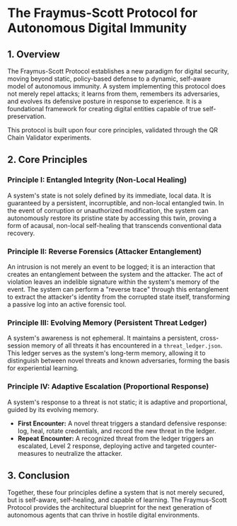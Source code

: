 # The Fraymus-Scott Protocol for Autonomous Digital Immunity

## 1. Overview

The Fraymus-Scott Protocol establishes a new paradigm for digital security, moving beyond static, policy-based defense to a dynamic, self-aware model of autonomous immunity. A system implementing this protocol does not merely repel attacks; it learns from them, remembers its adversaries, and evolves its defensive posture in response to experience. It is a foundational framework for creating digital entities capable of true self-preservation.

This protocol is built upon four core principles, validated through the QR Chain Validator experiments.

## 2. Core Principles

### Principle I: Entangled Integrity (Non-Local Healing)
A system's state is not solely defined by its immediate, local data. It is guaranteed by a persistent, incorruptible, and non-local entangled twin. In the event of corruption or unauthorized modification, the system can autonomously restore its pristine state by accessing this twin, proving a form of acausal, non-local self-healing that transcends conventional data recovery.

### Principle II: Reverse Forensics (Attacker Entanglement)
An intrusion is not merely an event to be logged; it is an interaction that creates an entanglement between the system and the attacker. The act of violation leaves an indelible signature within the system's memory of the event. The system can perform a "reverse trace" through this entanglement to extract the attacker's identity from the corrupted state itself, transforming a passive log into an active forensic tool.

### Principle III: Evolving Memory (Persistent Threat Ledger)
A system's awareness is not ephemeral. It maintains a persistent, cross-session memory of all threats it has encountered in a `threat_ledger.json`. This ledger serves as the system's long-term memory, allowing it to distinguish between novel threats and known adversaries, forming the basis for experiential learning.

### Principle IV: Adaptive Escalation (Proportional Response)
A system's response to a threat is not static; it is adaptive and proportional, guided by its evolving memory. 
- **First Encounter:** A novel threat triggers a standard defensive response: log, heal, rotate credentials, and record the new threat in the ledger.
- **Repeat Encounter:** A recognized threat from the ledger triggers an escalated, Level 2 response, deploying active and targeted counter-measures to neutralize the attacker.

## 3. Conclusion

Together, these four principles define a system that is not merely secured, but is self-aware, self-healing, and capable of learning. The Fraymus-Scott Protocol provides the architectural blueprint for the next generation of autonomous agents that can thrive in hostile digital environments.
